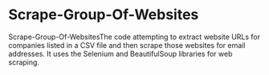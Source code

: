 # Scrape-Group-Of-Websites
Scrape-Group-Of-WebsitesThe code attempting to extract website URLs for companies listed in a CSV file and then scrape those websites for email addresses. It uses the Selenium and BeautifulSoup libraries for web scraping.
